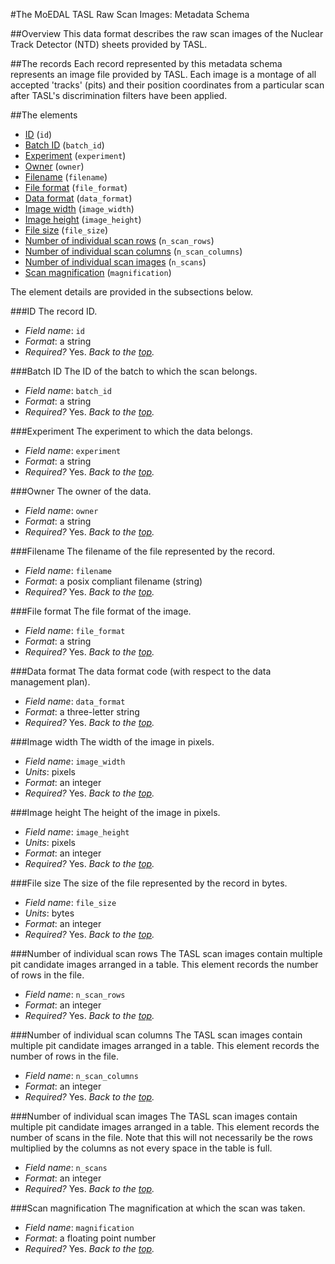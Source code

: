 <a name='top'>#The MoEDAL TASL Raw Scan Images: Metadata Schema</a>


##Overview
This data format describes the raw scan images of the Nuclear Track Detector (NTD) sheets provided by TASL.

##The records
Each record represented by this metadata schema represents an image file provided by TASL. Each image is a montage of all accepted 'tracks' (pits) and their position coordinates from a particular scan after TASL's discrimination filters have been applied. 

##The elements
* [ID](#id) (`id`)
* [Batch ID](#batch_id) (`batch_id`)
* [Experiment](#experiment) (`experiment`)
* [Owner](#owner) (`owner`)
* [Filename](#filename) (`filename`)
* [File format](#file_format) (`file_format`)
* [Data format](#data_format) (`data_format`)
* [Image width](#image_width) (`image_width`)
* [Image height](#image_height) (`image_height`)
* [File size](#file_size) (`file_size`)
* [Number of individual scan rows](#n_scan_rows) (`n_scan_rows`)
* [Number of individual scan columns](#n_scan_columns) (`n_scan_columns`)
* [Number of individual scan images](#n_scans) (`n_scans`)
* [Scan magnification](#magnification) (`magnification`)

The element details are provided in the subsections below.

###<a name='id'>ID</a>
The record ID.
* _Field name_: `id`
* _Format_: a string
* _Required?_ Yes.
_Back to the [top](#top)._

###<a name='batch_id'>Batch ID</a>
The ID of the batch to which the scan belongs.
* _Field name_: `batch_id`
* _Format_: a string
* _Required?_ Yes.
_Back to the [top](#top)._

###<a name='experiment'>Experiment</a>
The experiment to which the data belongs.
* _Field name_: `experiment`
* _Format_: a string
* _Required?_ Yes.
_Back to the [top](#top)._

###<a name='owner'>Owner</a>
The owner of the data.
* _Field name_: `owner`
* _Format_: a string
* _Required?_ Yes.
_Back to the [top](#top)._

###<a name='filename'>Filename</a>
The filename of the file represented by the record.
* _Field name_: `filename`
* _Format_: a posix compliant filename (string)
* _Required?_ Yes.
_Back to the [top](#top)._

###<a name='file_format'>File format</a>
The file format of the image.
* _Field name_: `file_format`
* _Format_: a string
* _Required?_ Yes.
_Back to the [top](#top)._

###<a name='data_format'>Data format</a>
The data format code (with respect to the data management plan).
* _Field name_: `data_format`
* _Format_: a three-letter string
* _Required?_ Yes.
_Back to the [top](#top)._

###<a name='image_width'>Image width</a>
The width of the image in pixels.
* _Field name_: `image_width`
* _Units_: pixels
* _Format_: an integer
* _Required?_ Yes.
_Back to the [top](#top)._

###<a name='image_height'>Image height</a>
The height of the image in pixels.
* _Field name_: `image_height`
* _Units_: pixels
* _Format_: an integer
* _Required?_ Yes.
_Back to the [top](#top)._

###<a name='file_size'>File size</a>
The size of the file represented by the record in bytes.
* _Field name_: `file_size`
* _Units_: bytes
* _Format_: an integer
* _Required?_ Yes.
_Back to the [top](#top)._

###<a name='n_scan_rows'>Number of individual scan rows</a>
The TASL scan images contain multiple pit candidate images
arranged in a table. This element records the number of rows
in the file.
* _Field name_: `n_scan_rows`
* _Format_: an integer
* _Required?_ Yes.
_Back to the [top](#top)._

###<a name='n_scan_columns'>Number of individual scan columns</a>
The TASL scan images contain multiple pit candidate images
arranged in a table. This element records the number of rows
in the file.
* _Field name_: `n_scan_columns`
* _Format_: an integer
* _Required?_ Yes.
_Back to the [top](#top)._

###<a name='n_scans'>Number of individual scan images</a>
The TASL scan images contain multiple pit candidate images
arranged in a table. This element records the number of scans
in the file. Note that this will not necessarily be the
rows multiplied by the columns as not every space in the
table is full.
* _Field name_: `n_scans`
* _Format_: an integer
* _Required?_ Yes.
_Back to the [top](#top)._

###<a name='magnification'>Scan magnification</a>
The magnification at which the scan was taken.
* _Field name_: `magnification`
* _Format_: a floating point number
* _Required?_ Yes.
_Back to the [top](#top)._

